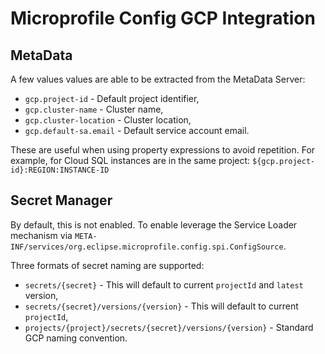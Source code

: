 # Microprofile Config GCP Integration

## MetaData ##

A few values values are able to be extracted from the MetaData Server:
* `gcp.project-id` - Default project identifier,
* `gcp.cluster-name` - Cluster name,
* `gcp.cluster-location` - Cluster location,
* `gcp.default-sa.email` - Default service account email.

These are useful when using property expressions to avoid repetition. For example, for Cloud SQL instances are in the same project: `${gcp.project-id}:REGION:INSTANCE-ID`

## Secret Manager ##

By default, this is not enabled. To enable leverage the Service Loader mechanism via `META-INF/services/org.eclipse.microprofile.config.spi.ConfigSource`.

Three formats of secret naming are supported:
* `secrets/{secret}` - This will default to current `projectId` and `latest` version,
* `secrets/{secret}/versions/{version}` - This will default to current `projectId`,
* `projects/{project}/secrets/{secret}/versions/{version}` - Standard GCP naming convention.
